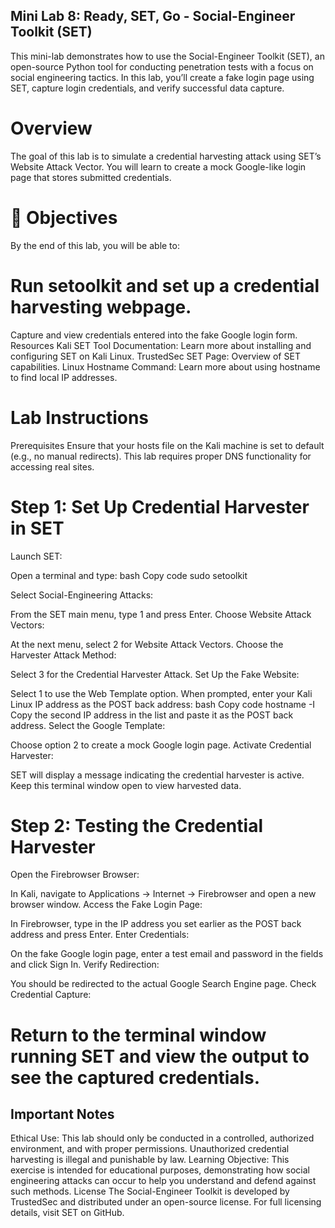 ## Mini Lab 8: Ready, SET, Go - Social-Engineer Toolkit (SET)
This mini-lab demonstrates how to use the Social-Engineer Toolkit (SET), an open-source Python tool for conducting penetration tests with a focus on social engineering tactics. In this lab, you’ll create a fake login page using SET, capture login credentials, and verify successful data capture.

# Overview
The goal of this lab is to simulate a credential harvesting attack using SET’s Website Attack Vector. You will learn to create a mock Google-like login page that stores submitted credentials.

# 🎯 Objectives
By the end of this lab, you will be able to:

# Run setoolkit and set up a credential harvesting webpage.
Capture and view credentials entered into the fake Google login form.
Resources
Kali SET Tool Documentation: Learn more about installing and configuring SET on Kali Linux.
TrustedSec SET Page: Overview of SET capabilities.
Linux Hostname Command: Learn more about using hostname to find local IP addresses.


# Lab Instructions
Prerequisites
Ensure that your hosts file on the Kali machine is set to default (e.g., no manual redirects). This lab requires proper DNS functionality for accessing real sites.

# Step 1: Set Up Credential Harvester in SET
Launch SET:

Open a terminal and type:
bash
Copy code
sudo setoolkit

Select Social-Engineering Attacks:

From the SET main menu, type 1 and press Enter.
Choose Website Attack Vectors:

At the next menu, select 2 for Website Attack Vectors.
Choose the Harvester Attack Method:

Select 3 for the Credential Harvester Attack.
Set Up the Fake Website:

Select 1 to use the Web Template option.
When prompted, enter your Kali Linux IP address as the POST back address:
bash
Copy code
hostname -I
Copy the second IP address in the list and paste it as the POST back address.
Select the Google Template:

Choose option 2 to create a mock Google login page.
Activate Credential Harvester:

SET will display a message indicating the credential harvester is active. Keep this terminal window open to view harvested data.

 # Step 2: Testing the Credential Harvester
Open the Firebrowser Browser:

In Kali, navigate to Applications -> Internet -> Firebrowser and open a new browser window.
Access the Fake Login Page:

In Firebrowser, type in the IP address you set earlier as the POST back address and press Enter.
Enter Credentials:

On the fake Google login page, enter a test email and password in the fields and click Sign In.
Verify Redirection:

You should be redirected to the actual Google Search Engine page.
Check Credential Capture:


# Return to the terminal window running SET and view the output to see the captured credentials.
## Important Notes
Ethical Use: This lab should only be conducted in a controlled, authorized environment, and with proper permissions. Unauthorized credential harvesting is illegal and punishable by law.
Learning Objective: This exercise is intended for educational purposes, demonstrating how social engineering attacks can occur to help you understand and defend against such methods.
License
The Social-Engineer Toolkit is developed by TrustedSec and distributed under an open-source license. For full licensing details, visit SET on GitHub.
